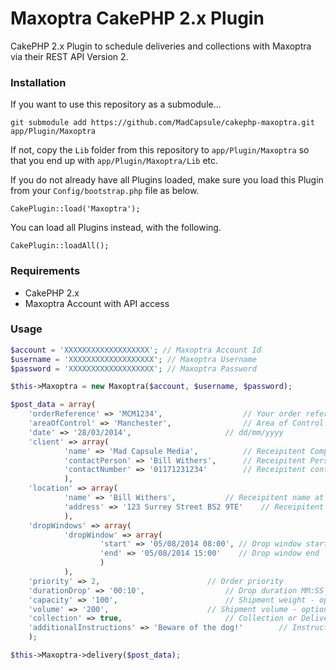 Maxoptra CakePHP 2.x Plugin
================

CakePHP 2.x Plugin to schedule deliveries and collections with Maxoptra via their REST API Version 2.

### Installation

If you want to use this repository as a submodule...

```
git submodule add https://github.com/MadCapsule/cakephp-maxoptra.git app/Plugin/Maxoptra
```

If not, copy the `Lib` folder from this repository to `app/Plugin/Maxoptra` so that you end up with `app/Plugin/Maxoptra/Lib` etc.

If you do not already have all Plugins loaded, make sure you load this Plugin from your `Config/bootstrap.php` file as below.

```
CakePlugin::load('Maxoptra'); 
```

You can load all Plugins instead, with the following.

```
CakePlugin::loadAll(); 
```

### Requirements

* CakePHP 2.x
* Maxoptra Account with API access

### Usage

```php
$account = 'XXXXXXXXXXXXXXXXXXX'; // Maxoptra Account Id
$username = 'XXXXXXXXXXXXXXXXXXX'; // Maxoptra Username
$password = 'XXXXXXXXXXXXXXXXXXX'; // Maxoptra Password

$this->Maxoptra = new Maxoptra($account, $username, $password);

$post_data = array(
	'orderReference' => 'MCM1234', 					// Your order reference
	'areaOfControl' => 'Manchester', 				// Area of Control in Maxoptra for this order
	'date' => '28/03/2014',						// dd/mm/yyyy
	'client' => array(
			'name' => 'Mad Capsule Media',			// Receipitent Company or Person name
			'contactPerson' => 'Bill Withers',		// Receipitent Person fullname
			'contactNumber' => '01171231234'		// Receipitent contact telephone number
			),
	'location' => array(
			'name' => 'Bill Withers',			// Receipitent name at location
			'address' => '123 Surrey Street BS2 9TE'	// Receipitent address, without country
			),
	'dropWindows' => array(
			'dropWindow' => array(
					'start' => '05/08/2014 08:00', // Drop window start
					'end' => '05/08/2014 15:00'    // Drop window end
					)
			),
	'priority' => 2, 						// Order priority
	'durationDrop' => '00:10',	 				// Drop duration MM:SS
	'capacity' => '100', 						// Shipment weight - optional
	'volume' => '200', 						// Shipment volume - optional
	'collection' => true, 						// Collection or Delivery true/false
	'additionalInstructions' => 'Beware of the dog!'		// Instructions to driver
	);

$this->Maxoptra->delivery($post_data);
```

